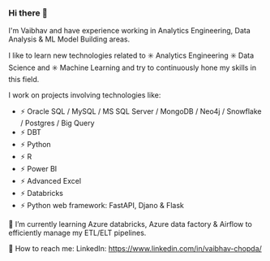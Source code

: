 ### Hi there 👋

I'm Vaibhav and have experience working in Analytics Engineering, Data Analysis & ML Model Building areas.

I like to learn new technologies related to ✳️ Analytics Engineering ✳️ Data Science and ✳️ Machine Learning and try to continuously hone my skills in this field.

I work on projects involving technologies like:
- ⚡ Oracle SQL / MySQL / MS SQL Server / MongoDB / Neo4j / Snowflake / Postgres / Big Query
- ⚡ DBT
- ⚡ Python
- ⚡ R
- ⚡ Power BI
- ⚡ Advanced Excel
- ⚡ Databricks
- ⚡ Python web framework: FastAPI, Djano & Flask

🌱 I’m currently learning Azure databricks, Azure data factory & Airflow to efficiently manage my ETL/ELT pipelines.

💬 How to reach me:
LinkedIn: https://www.linkedin.com/in/vaibhav-chopda/


